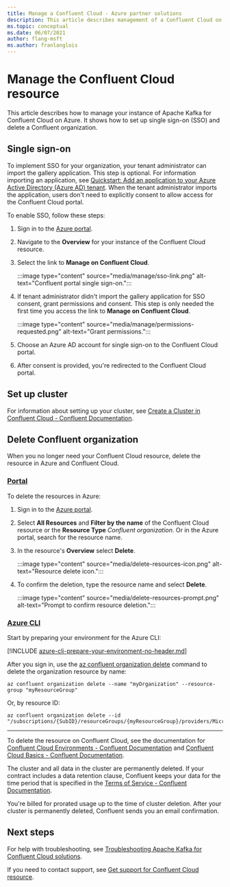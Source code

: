 ```yaml
---
title: Manage a Confluent Cloud - Azure partner solutions
description: This article describes management of a Confluent Cloud on the Azure portal. How to set up single sign-on, delete a Confluent organization, and get support.
ms.topic: conceptual
ms.date: 06/07/2021
author: flang-msft
ms.author: franlanglois
---
```


# Manage the Confluent Cloud resource

This article describes how to manage your instance of Apache Kafka for Confluent Cloud on Azure. It shows how to set up single sign-on (SSO) and delete a Confluent organization.

## Single sign-on

To implement SSO for your organization, your tenant administrator can import the gallery application. This step is optional. For information importing an application, see [Quickstart: Add an application to your Azure Active Directory (Azure AD) tenant](../../active-directory/manage-apps/add-application-portal.md). When the tenant administrator imports the application, users don't need to explicitly consent to allow access for the Confluent Cloud portal.

To enable SSO, follow these steps:

1. Sign in to the [Azure portal](https://portal.azure.com).
1. Navigate to the **Overview** for your instance of the Confluent Cloud resource.
1. Select the link to **Manage on Confluent Cloud**.

   :::image type="content" source="media/manage/sso-link.png" alt-text="Confluent portal single sign-on.":::

1. If tenant administrator didn't import the gallery application for SSO consent, grant permissions and consent. This step is only needed the first time you access the link to **Manage on Confluent Cloud**.

   :::image type="content" source="media/manage/permissions-requested.png" alt-text="Grant permissions.":::

1. Choose an Azure AD account for single sign-on to the Confluent Cloud portal.
1. After consent is provided, you're redirected to the Confluent Cloud portal.

## Set up cluster

For information about setting up your cluster, see [Create a Cluster in Confluent Cloud - Confluent Documentation](https://docs.confluent.io/cloud/current/clusters/create-cluster.html).

## Delete Confluent organization

When you no longer need your Confluent Cloud resource, delete the resource in Azure and Confluent Cloud.

### [Portal](#tab/azure-portal)

To delete the resources in Azure:

1. Sign in to the [Azure portal](https://portal.azure.com).
1. Select **All Resources** and **Filter by the name** of the Confluent Cloud resource or the **Resource Type** _Confluent organization_. Or in the Azure portal, search for the resource name.
1. In the resource's **Overview** select **Delete**.

    :::image type="content" source="media/delete-resources-icon.png" alt-text="Resource delete icon.":::

1. To confirm the deletion, type the resource name and select **Delete**.

    :::image type="content" source="media/delete-resources-prompt.png" alt-text="Prompt to confirm resource deletion.":::

### [Azure CLI](#tab/azure-cli)

Start by preparing your environment for the Azure CLI:

[!INCLUDE [azure-cli-prepare-your-environment-no-header.md](../../../includes/azure-cli-prepare-your-environment-no-header.md)]

After you sign in, use the [az confluent organization delete](/cli/azure/confluent#az-confluent-organization-delete) command to delete the organization resource by name:

```azurecli
az confluent organization delete --name "myOrganization" --resource-group "myResourceGroup"
```

Or, by resource ID:

```azurecli
az confluent organization delete --id "/subscriptions/{SubID}/resourceGroups/{myResourceGroup}/providers/Microsoft.Confluent/organizations/{myOrganization}"
```

---

To delete the resource on Confluent Cloud, see the documentation for [Confluent Cloud Environments - Confluent Documentation](https://docs.confluent.io/current/cloud/using/environments.html) and [Confluent Cloud Basics - Confluent Documentation](https://docs.confluent.io/current/cloud/using/cloud-basics.html).

The cluster and all data in the cluster are permanently deleted. If your contract includes a data retention clause, Confluent keeps your data for the time period that is specified in the [Terms of Service - Confluent Documentation](https://www.confluent.io/confluent-cloud-tos).

You're billed for prorated usage up to the time of cluster deletion. After your cluster is permanently deleted, Confluent sends you an email confirmation.

## Next steps

For help with troubleshooting, see [Troubleshooting Apache Kafka for Confluent Cloud solutions](troubleshoot.md).

If you need to contact support, see [Get support for Confluent Cloud resource](get-support.md).
